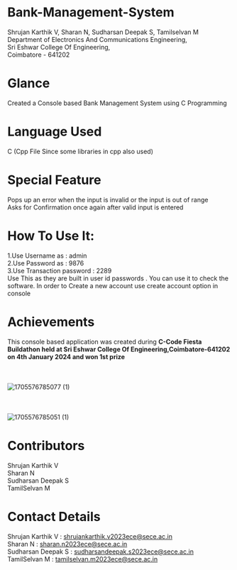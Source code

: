 # Bank-Management-System
Shrujan Karthik V, Sharan N, Sudharsan Deepak S, Tamilselvan M<br>
Department of Electronics And Communications Engineering,<br>
Sri Eshwar College Of Engineering,<br>
Coimbatore - 641202
# Glance
Created a Console based Bank Management System using C Programming
# Language Used
C (Cpp File Since some libraries in cpp also used)
# Special Feature
Pops up an error when the input is invalid or the input is out of range<br>
Asks for Confirmation once again after valid input is entered
# How To Use It:
1.Use Username as : admin<br>
2.Use Password as : 9876<br>
3.Use Transaction password : 2289<br>
Use This as they are built in user id passwords . You can use it to check the software. In order to Create a new account use create account option in console
# Achievements 
This console based application was created during <b>C-Code Fiesta Buildathon held at Sri Eshwar College Of Engineering,Coimbatore-641202 on 4th January 2024 and won 1st prize</b> <br><br><br><br>
![1705576785077 (1)](https://github.com/user-attachments/assets/de5c15a4-6deb-4ec1-aba2-d746ddf40ee6)<br><br><br><br>
![1705576785051 (1)](https://github.com/user-attachments/assets/d128523c-b2a3-476e-b6d0-61682395b62f)


# Contributors
Shrujan Karthik V<br>
Sharan N<br>
Sudharsan Deepak S<br>
TamilSelvan M
# Contact Details
Shrujan Karthik V : shrujankarthik.v2023ece@sece.ac.in <br>
Sharan N : sharan.n2023ece@sece.ac.in <br>
Sudharsan Deepak S : sudharsandeepak.s2023ece@sece.ac.in <br>
TamilSelvan M : tamilselvan.m2023ece@sece.ac.in 
